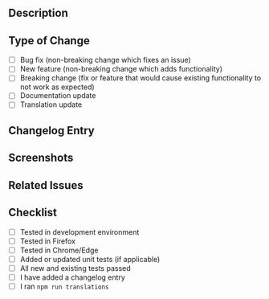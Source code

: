 ## Description

<!-- Add a short (or long) description of your changes -->

## Type of Change

- [ ] Bug fix (non-breaking change which fixes an issue)
- [ ] New feature (non-breaking change which adds functionality)
- [ ] Breaking change (fix or feature that would cause existing functionality to not work as expected)
- [ ] Documentation update
- [ ] Translation update <!-- If your change is a Translation update, PLEASE run `npm run translation` before you start editing and after before commiting. Then check the box at the bottom of the checklist.-->

## Changelog Entry

<!-- Add a changelog entry in the format used in CHANGELOG.md. This helps with creating releases. Then, paste your entry here. -->

## Screenshots
<!-- If your changes include visual changes, add screenshots here, otherwise delete this section -->

## Related Issues
<!-- Link any related issues here using #issue_number -->

## Checklist

- [ ] Tested in development environment
- [ ] Tested in Firefox
- [ ] Tested in Chrome/Edge
- [ ] Added or updated unit tests (if applicable)
- [ ] All new and existing tests passed
- [ ] I have added a changelog entry
- [ ] I ran `npm run translations`

